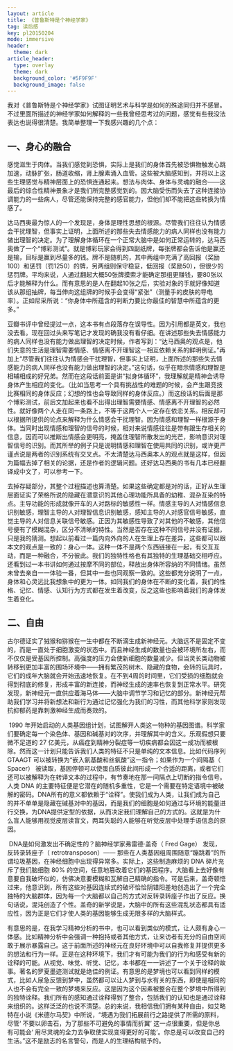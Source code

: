 ```yaml
---
layout: article
title: 《普鲁斯特是个神经学家》
tag: 读后感
key: pl20150204
mode: immersive
header:
  theme: dark
article_header:
  type: overlay
  theme: dark
  background_color: '#5F9F9F'
  background_image: false
---
```


 我对《普鲁斯特是个神经学家》试图证明艺术与科学是如何的殊途同归并不感冒。不过里面所描述的神经学家如何解释的一些我曾经思考过的问题，感觉有些我没法表达也说得很清楚。我简单整理一下我感兴趣的几个点：

<!--more-->

## 一、身心的融合

​        感觉滋生于肉体。当我们感觉到恐惧，实际上是我们的身体首先被恐惧物触发心跳加速，动脉扩张，肠道收缩，肾上腺素涌入血管。这些被大脑感知到，并将以上这些生理感觉与精神层面上的恐惧连通起来。想法与肉体、身体与灵魂的融合——这最后的综合性精神景象才是我们所完整感觉到的。因大脑受伤而失去了这种连接协调能力的一些病人，尽管还能保持完整的感官能力，但他们却不能把这些转换为情感了。

​        达马西奥最为惊人的一个发现是，身体是理性思想的根源。尽管我们往往认为情感会干扰理智，但事实上证明，上面所述的那些失去情感能力的病人同样也没有能力做出理智的决定。为了理解身体循环在一个正常大脑中是如何正常运转的，达马西奥做了一个“博彩测试”。就是博彩玩家会得到四副纸牌，每张牌都会告诉他是赢还是输，目标是赢到尽量多的钱。牌不是随机的，其中两组中充满了高回报（奖励100）和惩罚（罚1250）的牌，另两组则保守稳妥，低回报（奖励50），但很少的惩罚牌。平均来说，人通过翻起大概50张牌摸索才能确定那组更赚钱，要80张以后才能解释为什么。而有意思的是人在翻起10张之后，实验对象的手就好像知道该从那组抽牌，每当伸向这组牌的时候手会变得“紧张”（测量手的皮肤的导电率）。正如尼采所说：“你身体中所蕴含的判断力要比你最佳的智慧中所蕴含的更多。”

​        豆瓣书评中曾经提过一点，这本书有点段落存在误导性。因为引用都是英文，我也没去看。现在回过头来写笔记才发现的确我没有看仔细。在讲述那些失去情感能力的病人同样也没有能力做出理智的决定时候，作者写到：“达马西奥的观点是，他们失意的生活是理智需要情感、情感离不开理智这一相互依赖关系的鲜明例证。”再加上“尽管我们往往认为情感会干扰理智，但事实上证明，上面所述的那些失去情感能力的病人同样也没有能力做出理智的决定。”这句话，似乎在暗示情感和理智是相辅相成的好兄弟。然而在这段话前面是讲“拟身体循环”，我理解就是精神会诱导身体产生相应的变化。（比如当思考一个具有挑战性的难题的时候，会产生跟竞技比赛相同的身体反应；幻想的性也会导致同样的身体反应。）而这段话的后面是那个博彩测试，前后文加起来也看不出得出理智需要情感、情感离不开理智的必然性。就好像两个人走在同一条路上，不等于这两个人一定存在依恋关系。相反却可以根据所提供的论点来解释为什么情感会干扰理智。因为情感和理智一样根源于身体。当同时出现情感和理智的信号的时候，相对来说情感往往是带有跟生存相关的信息，因而可以推断出情感会更明亮，掩盖住理智所散发出的光芒，影响意识对理智信号的识别。而其所举的例子只是说明情感和理智在使用共同的识别，或许更严谨点说是两者的识别系统有交叉点。不太清楚达马西奥本人的观点就是这样，但因为篇幅去掉了相关的论据，还是作者的逻辑问题。还好达马西奥的书有几本已经翻译成中文了，可以参考一下。

​        去掉存疑部分，其整个过程描述也算清楚。如果这些确定都是对的话，正好从生理层面证实了荣格所说的隐藏在潜意识的其他心理功能所具备的幼稚、混杂互染的特点。主导功能的形成就像开车的人对路标的敏感性一样。情感主导的人对情感信息识别敏感，理智主导的人对理智信息识别敏感，感知主导的人对感官信号敏感，直觉主导的人对信息关联信号敏感。正因为其敏感性导致了对其他的不敏感，其他信号便有了模糊混杂，区分不清晰的特性。当然是否存在这种不同信号并没有证据，只是我的猜测。想起以前看过一篇内向外向的人在生理上存在差异，这些都可以跟本文的观点是一致的：身心一体。这种一体不是两个东西链接在一起，有交互互动，而是一种融合，不分彼此。我们的独特性格也有其独特的生理基础交相呼应。还看到过一本书讲如何通过按摩不同的部位，释放出身体所容纳的不同情绪。虽然未曾去亲自一一体验一番，但其中一些也同观察一致的。这些都充分说明了一点，身体和心灵远比我想象中的更为一体。如同我们的身体在不断的变化着，我们的性格、记忆、情感、认知行为方式都在发生着改变，反之这些也影响着我们的身体发生着变化。

## 二、自由

​    古尔德证实了狨猴和猕猴在一生中都在不断滴生成新神经元。大脑远不是固定不变的，而是一直处于细胞激变的状态中。而且神经生成的数量也会被环境所左右，而不仅仅是受基因所控制。高强度的压力会使新细胞的数量减少。但当灵长类动物被转移到更加丰富的围场环境中——拥有繁茂的树木、隐藏的食物，会转的玩具时，它们的成年大脑就会开始迅速地恢复。在不到4周的时间里，它们受损的细胞就会得到彻底的修复，形成丰富的新连接，而神经生成的速率也恢复到正常水平。研究发现，新神经元一直供应着海马体——大脑中调节学习和记忆的部分。新神经元帮助我们学习并将新想法和新行为通过记忆强化为我们的习性，而其他科学家则发现抗抑郁药是靠刺激神经生成而奏效的。

​    1990 年开始启动的人类基因组计划，试图解开人类这一物种的基因图谱。科学家们要确定每一个染色体、基因和碱基对的次序，并理解其中的含义。乐观假想只要微不足道的 27 亿美元，从癌症到精神分裂症等一切疾病都会因这一成功而被根除。然而这一计划只能告诉我们人类的特征不只是单纯的文本信息。比如代码序列 GTAAGT 可以被转换为“嵌入氨基酸和丝氨酸”这一指令；如果作为一个间隔基（ Spacer） 被读取，基因停顿可以使蛋白质彼此间形成一个合适的距离，或者它们还可以被解释为在转译文本的过程中，有节奏地在那一间隔点上切断的指令信号。人类 DNA 的主要特征便是它潜在的随机多重性，它是一个需要在特定语境中被破解的密码。DNA所有的意义都依赖于“诠释”。使我们成为人类，让我们成为自己的并不单单是隐藏在碱基对中的基因，而是我们的细胞是如何通过与环境的能量进行交换，为DNA提供定型的依据，从而决定我们理解自己的方式的。这就是为什么盲人能够用视觉皮层读盲文，两耳失聪的人能够在听觉皮层中处理手语信息的原因。

​    DNA是如何激发出不确定性的？脑神经学家弗雷德·盖奇（ Fred   Gage） 发现，反转录转座子（ retrotransposon）—— 那些在人类基因组周围随意“蹦跳着”的所谓垃圾基因，在神经细胞中出现得异常多。实际上，这些制造麻烦的 DNA 碎片充斥了我们脑细胞 80% 的空间，任意地篡改着它们的基因程序。大脑看上去好像有意要自我破坏似的，仿佛决意要模糊和瓦解自己精确的指令。可是后来，盖奇顿悟过来，他意识到，所有这些对基因连续式的破坏恰恰阴错阳差地创造出了一个完全独特的大脑群体，因为每一个大脑都以自己的方式对反转录转座子作出了反应。换句话说，混沌创造了个性。盖奇的新学说是，大脑中的所有这些混乱状态都具有适应性，因为正是它们才使人类的基因能够生成无限多样的大脑样式。

​    有意思的是，在我学习精神分析的书中，也可以看到类似的模式，让人颇有身心一体感。比如精神分析中会强调一种抱持或者其他方式，让来访者有充分的自由空间敢于展示暴露自己。这于前面所述的神经元在良好环境中可以自我修复并提供更多的想法和行为一样。正是在这种环境下，我们才有可能为我们的行为和感受有新的诠释的可能。从视觉、味觉、听觉、记忆，本书都在一一讲述了一个关于诠释的故事。著名的罗夏墨迹测试就是绝佳的例证。有意思的是梦境也可以看到同样的模式，比如人尿急反馈到梦中，虽然都可以让人梦到与水有关的东西，即使是相同的人也不会有完全一致的梦境来反应。这是因为这个因素被整合在整个梦境中所得到的独特诠释。我们所有的感知通过诠释得到了整合，包括我们的认知也是通过诠释来组织的。这样泛泛的也说不清楚。总的来说，我相信我们拥有某种自由，如艾略特在小说《米德尔马契》中所说，“境遇为我们拓展前行之路提供了所需的原料，尽管‘ 不要以卵击石，为了那些不可避免的事情而折翼’ 这一点很重要，但是你总有可能会‘ 用尽灵魂的全力去争取使实现变得更好的可能’。你总是可以改变自己的生活。”这不是励志的名言警句，而是人的生理结构赋予的。